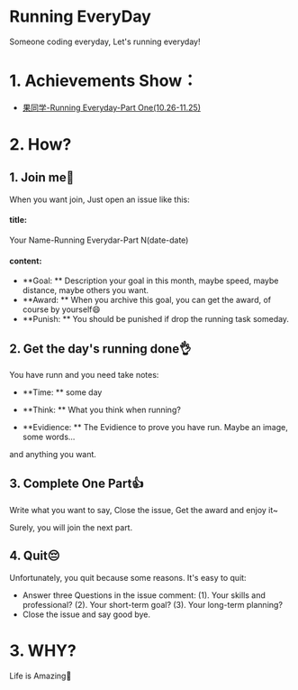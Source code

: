 Running EveryDay
================

Someone coding everyday, Let's running everyday!

# 1. Achievements Show：

- [果同学-Running Everyday-Part One(10.26-11.25)]()

# 2. How?

## 1. Join me:clap:

When you want join, Just open an issue like this:

#### title: 

Your Name-Running Everydar-Part N(date-date)

#### content: 

- **Goal: ** Description your goal in this month, maybe speed, maybe distance, maybe others you want.
- **Award: ** When you archive this goal, you can get the award, of course by yourself:smile:
- **Punish: ** You should be punished if drop the running task someday.

## 2. Get the day's running done:ok_hand:  

You have runn and you need take notes:

- **Time: ** some day

- **Think: ** What you think when running?

- **Evidience: ** The Evidience to prove you have run. Maybe an image, some words...

and anything you want.

## 3. Complete One Part:thumbsup:

Write what you want to say, Close the issue, Get the award and enjoy it~ 

Surely, you will join the next part.

## 4. Quit:pensive:

Unfortunately, you quit because some reasons. It's easy to quit:

- Answer three Questions in the issue comment: (1). Your skills and professional? (2). Your short-term goal? (3). Your long-term planning? 
- Close the issue and say good bye.


# 3. WHY?

Life is Amazing:dog:



